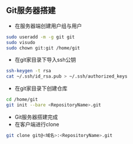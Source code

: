 ## Git服务器搭建
- 在服务器端创建用户组与用户
```sh
sudo useradd -m -g git git
sudo visudo
sudo chown git:git /home/git
```
- 在git家目录下导入ssh公钥
```sh
ssh-keygen -t rsa
cat ~/.ssh/id_rsa.pub > ~/.ssh/authorized_keys
```
- 在git家目录下创建仓库
```sh
cd /home/git
git init --bare <RepositoryName>.git
```
- Git服务器搭建完成
- 在客户端进行clone
```sh
git clone git@<域名>:<RepositoryName>.git
```
